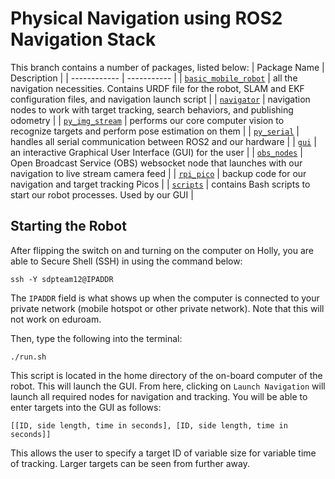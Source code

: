 # Physical Navigation using ROS2 Navigation Stack
This branch contains a number of packages, listed below:
| Package Name | Description |
| ------------ | ----------- |
| [```basic_mobile_robot```](https://github.com/arjuns-code-center/G.L.I.M.P.S.E/tree/main/navphy_ws/basic_mobile_robot) | all the navigation necessities. Contains URDF file for the robot, SLAM and EKF configuration files, and navigation launch script |
| [```navigator```](https://github.com/arjuns-code-center/G.L.I.M.P.S.E/tree/main/navphy_ws/navigator) | navigation nodes to work with target tracking, search behaviors, and publishing odometry |
| [```py_img_stream```](https://github.com/arjuns-code-center/G.L.I.M.P.S.E/tree/main/navphy_ws/py_img_stream) | performs our core computer vision to recognize targets and perform pose estimation on them |
| [```py_serial```](https://github.com/arjuns-code-center/G.L.I.M.P.S.E/tree/main/navphy_ws/py_serial) | handles all serial communication between ROS2 and our hardware |
| [```gui```](https://github.com/arjuns-code-center/G.L.I.M.P.S.E/tree/main/navphy_ws/gui) | an interactive Graphical User Interface (GUI) for the user |
| [```obs_nodes```](https://github.com/arjuns-code-center/G.L.I.M.P.S.E/tree/main/navphy_ws/obs_nodes) | Open Broadcast Service (OBS) websocket node that launches with our navigation to live stream camera feed |
| [```rpi_pico```](https://github.com/arjuns-code-center/G.L.I.M.P.S.E/tree/main/navphy_ws/rpi_pico) | backup code for our navigation and target tracking Picos |
| [```scripts```](https://github.com/arjuns-code-center/G.L.I.M.P.S.E/tree/main/navphy_ws/scripts) | contains Bash scripts to start our robot processes. Used by our GUI |

## Starting the Robot
After flipping the switch on and turning on the computer on Holly, you are able to Secure Shell (SSH) in using the command below:
```
ssh -Y sdpteam12@IPADDR
```
The ```IPADDR``` field is what shows up when the computer is connected to your private network (mobile hotspot or other private network). Note that this will not work on eduroam. 

Then, type the following into the terminal:
```
./run.sh
```
This script is located in the home directory of the on-board computer of the robot. This will launch the GUI. From here, clicking on ```Launch Navigation``` will launch all required nodes for navigation and tracking. You will be able to enter targets into the GUI as follows:

```[[ID, side length, time in seconds], [ID, side length, time in seconds]]```

This allows the user to specify a target ID of variable size for variable time of tracking. Larger targets can be seen from further away. 


